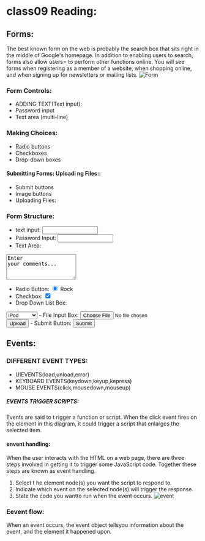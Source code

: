 # class09 Reading:
## Forms:
The best known form on the web is probably the search box that sits right in the middle of
Google's homepage.
In addition to enabling users to search, forms also allow users= to perform other functions
online. You will see forms when registering as a member of a website, when shopping online, and when signing up for newsletters or mailing lists.
![Form](https://i.stack.imgur.com/5MatP.png)
### Form Controls:
- ADDING TEXT(Text input):
- Password input
- Text area (multi-line)
### Making Choices:
- Radio buttons
- Checkboxes
- Drop-down boxes

#### Submitting Forms: Uploadi ng Files::
- Submit buttons
- Image buttons
- Uploading Files:


### Form Structure:
<form action="http://www.example.com/subscribe.php"
method="get">

- text input:
<input type="text" name="username" size="15"
maxlength="30" />
- Password Input:
<input type="text" name="username" size="15"
maxlength="30" />
- Text Area:
<textarea name="comments" cols="20" rows="4">Enter
your comments...</textarea>
- Radio Button:
<input type="radio" name="genre" value="rock"
checked="checked" /> Rock
- Checkbox:
<input type="checkbox" name="service"
value="itunes" checked="checked" />
- Drop Down List Box:
<select name="devices">
<option value="ipod">iPod</option>
<option value="radio">Radio</option>
<option value="computer">Computer</option>
</select>
- File Input Box:
<input type="file" name="user-song" /><br />
<input type="submit" value="Upload" />
- Submit Button:
<input type="submit" name="subscribe"
- Image Button
<input type="image" src="images/subscribe.jpg"
width="100" height="20" />


## Events:
### DIFFERENT EVENT TYPES:
- UIEVENTS(load,unload,error)
- KEYBOARD EVENTS(keydown,keyup,kepress)
- MOUSE EVENTS(click,mousedown,mouseup)

##### EVENTS TRIGGER SCRIPTS:
Events are said to t rigger a function or script. When the click event
fires on the element in this diagram, it could trigger a script that enlarges
the selected item.

#### envent handling:
When the user interacts with the HTML on a web page, there are three
steps involved in getting it to trigger some JavaScript code.
Together these steps are known as event handling.

1. Select t he element node(s) you want the script to respond to.
2. Indicate which event on the selected node(s) will trigger the response.
3. State the code you wantto run when the event occurs.
![event](https://i.stack.imgur.com/L7xjo.png)
### Eevent flow:


When an event occurs, the event object tellsyou information about the event, and the element it happened upon.